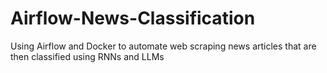 # Airflow-News-Classification
Using Airflow and Docker to automate web scraping news articles that are then classified using RNNs and LLMs
